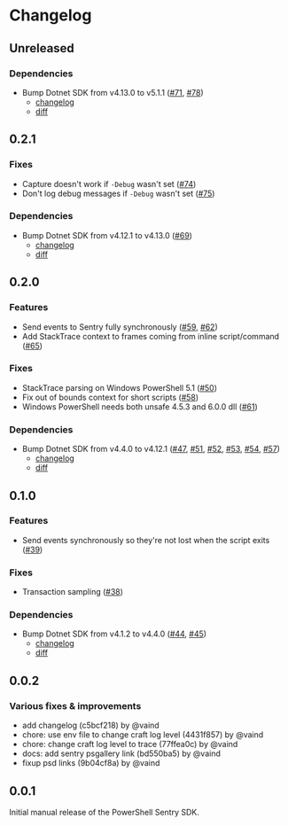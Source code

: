 # Changelog

## Unreleased

### Dependencies

- Bump Dotnet SDK from v4.13.0 to v5.1.1 ([#71](https://github.com/getsentry/sentry-powershell/pull/71), [#78](https://github.com/getsentry/sentry-powershell/pull/78))
  - [changelog](https://github.com/getsentry/sentry-dotnet/blob/main/CHANGELOG.md#511)
  - [diff](https://github.com/getsentry/sentry-dotnet/compare/4.13.0...5.1.1)

## 0.2.1

### Fixes

- Capture doesn't work if `-Debug` wasn't set ([#74](https://github.com/getsentry/sentry-powershell/pull/74))
- Don't log debug messages if `-Debug` wasn't set ([#75](https://github.com/getsentry/sentry-powershell/pull/75))

### Dependencies

- Bump Dotnet SDK from v4.12.1 to v4.13.0 ([#69](https://github.com/getsentry/sentry-powershell/pull/69))
  - [changelog](https://github.com/getsentry/sentry-dotnet/blob/main/CHANGELOG.md#4130)
  - [diff](https://github.com/getsentry/sentry-dotnet/compare/4.12.1...4.13.0)

## 0.2.0

### Features

- Send events to Sentry fully synchronously ([#59](https://github.com/SummitHosting/sentry-powershell/pull/59), [#62](https://github.com/SummitHosting/sentry-powershell/pull/62))
- Add StackTrace context to frames coming from inline script/command ([#65](https://github.com/getsentry/sentry-powershell/pull/65))

### Fixes

- StackTrace parsing on Windows PowerShell 5.1 ([#50](https://github.com/getsentry/sentry-powershell/pull/50))
- Fix out of bounds context for short scripts ([#58](https://github.com/getsentry/sentry-powershell/pull/58))
- Windows PowerShell needs both unsafe 4.5.3 and 6.0.0 dll ([#61](https://github.com/getsentry/sentry-powershell/pull/61))

### Dependencies

- Bump Dotnet SDK from v4.4.0 to v4.12.1 ([#47](https://github.com/getsentry/sentry-powershell/pull/47), [#51](https://github.com/getsentry/sentry-powershell/pull/51), [#52](https://github.com/getsentry/sentry-powershell/pull/52), [#53](https://github.com/getsentry/sentry-powershell/pull/53), [#54](https://github.com/getsentry/sentry-powershell/pull/54), [#57](https://github.com/getsentry/sentry-powershell/pull/57))
  - [changelog](https://github.com/getsentry/sentry-dotnet/blob/main/CHANGELOG.md#4121)
  - [diff](https://github.com/getsentry/sentry-dotnet/compare/4.4.0...4.12.1)

## 0.1.0

### Features

- Send events synchronously so they're not lost when the script exits ([#39](https://github.com/getsentry/sentry-powershell/pull/39))

### Fixes

- Transaction sampling ([#38](https://github.com/getsentry/sentry-powershell/pull/41))

### Dependencies

- Bump Dotnet SDK from v4.1.2 to v4.4.0 ([#44](https://github.com/getsentry/sentry-powershell/pull/44), [#45](https://github.com/getsentry/sentry-powershell/pull/45))
  - [changelog](https://github.com/getsentry/sentry-dotnet/blob/main/CHANGELOG.md#440)
  - [diff](https://github.com/getsentry/sentry-dotnet/compare/4.1.2...4.4.0)

## 0.0.2

### Various fixes & improvements

- add changelog (c5bcf218) by @vaind
- chore: use env file to change craft log level (4431f857) by @vaind
- chore: change craft log level to trace (77ffea0c) by @vaind
- docs: add sentry psgallery link (bd550ba5) by @vaind
- fixup psd links (9b04cf8a) by @vaind

## 0.0.1

Initial manual release of the PowerShell Sentry SDK.
